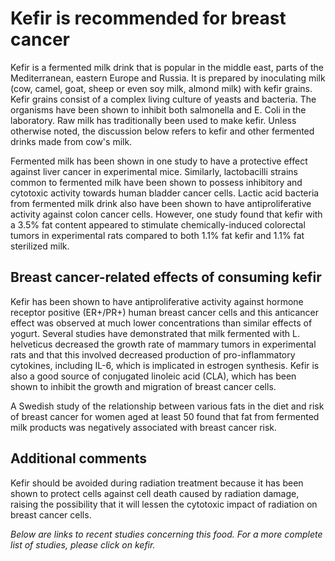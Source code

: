

#  Kefir is recommended for breast cancer 

Kefir is a fermented milk drink that is popular in the middle east, parts of the Mediterranean, eastern Europe and Russia. It is prepared by inoculating milk (cow, camel, goat, sheep or even soy milk, almond milk) with kefir grains. Kefir grains consist of a complex living culture of yeasts and bacteria. The organisms have been shown to inhibit both salmonella and E. Coli in the laboratory. Raw milk has traditionally been used to make kefir. Unless otherwise noted, the discussion below refers to kefir and other fermented drinks made from cow's milk.

Fermented milk has been shown in one study to have a protective effect against liver cancer in experimental mice. Similarly, lactobacilli strains common to fermented milk have been shown to possess inhibitory and cytotoxic activity towards human bladder cancer cells. Lactic acid bacteria from fermented milk drink also have been shown to have antiproliferative activity against colon cancer cells. However, one study found that kefir with a 3.5% fat content appeared to stimulate chemically-induced colorectal tumors in experimental rats compared to both 1.1% fat kefir and 1.1% fat sterilized milk.

## Breast cancer-related effects of consuming kefir 

Kefir has been shown to have antiproliferative activity against hormone receptor positive (ER+/PR+) human breast cancer cells and this anticancer effect was observed at much lower concentrations than similar effects of yogurt. Several studies have demonstrated that milk fermented with L. helveticus decreased the growth rate of mammary tumors in experimental rats and that this involved decreased production of pro-inflammatory cytokines, including IL-6, which is implicated in estrogen synthesis. Kefir is also a good source of conjugated linoleic acid (CLA), which has been shown to inhibit the growth and migration of breast cancer cells.

A Swedish study of the relationship between various fats in the diet and risk of breast cancer for women aged at least 50 found that fat from fermented milk products was negatively associated with breast cancer risk.

## Additional comments

Kefir should be avoided during radiation treatment because it has been shown to protect cells against cell death caused by radiation damage, raising the possibility that it will lessen the cytotoxic impact of radiation on breast cancer cells.

_Below are links to recent studies concerning this food. For a more complete list of studies, please click on kefir._


  


